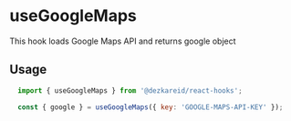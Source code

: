 # useGoogleMaps

This hook loads Google Maps API and returns google object

## Usage
```js
  import { useGoogleMaps } from '@dezkareid/react-hooks';

  const { google } = useGoogleMaps({ key: 'GOOGLE-MAPS-API-KEY' });
```